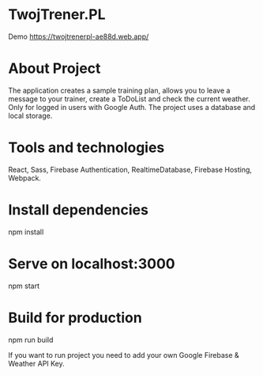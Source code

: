 # TwojTrener.PL
Demo
https://twojtrenerpl-ae88d.web.app/

# About Project
The application creates a sample training plan, allows you to leave a message to your trainer, create a ToDoList and check the current weather. Only for logged in users with Google Auth. The project uses a database and local storage.

# Tools and technologies
React, Sass, Firebase Authentication, RealtimeDatabase, Firebase Hosting, Webpack.

# Install dependencies
npm install

# Serve on localhost:3000
npm start

# Build for production
npm run build

If you want to run project you need to add your own Google Firebase & Weather API Key.
